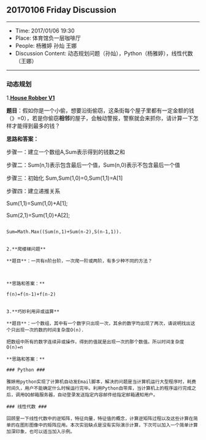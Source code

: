 ## 20170106 Friday Discussion ##

****
- Time:   2017/01/06 19:30
- Place:  体育馆负一层咖啡厅
- People: 杨雅婷  孙灿  王娜
- Discussion Content: 动态规划问题（孙灿），Python（杨雅婷），线性代数（王娜）
****
### 动态规划 ###

1.**[House Robber V1](http://markdownpad.com)**

**题目**：假如你是一个小偷，想要沿街偷窃，这条街每个屋子里都有一定金额的钱（》=0），若是你偷窃**相邻**的屋子，会触动警报，警察就会来抓你，请计算一下怎样才能得到最多的钱？
	
**思路和答案：**

步骤一：建立一个数组A,Sum表示得到的钱数之和

步骤二：Sum(n,1)表示包含最后一个值，Sum(n,0)表示不包含最后一个值

步骤三：初始化 Sum,Sum(1,0)=0,Sum(1,1)=A[1]

步骤四：建立递推关系

Sum(1,1)=Sum(1,0)+A[1];

Sum(2,1)=Sum(1,0)+A[2];

  ```

Sum=Math.Max((Sum(n,1)+Sum(n-2),S(n-1,1)).
       

2.**爬楼梯问题**

**题目**：一共有n阶台阶，一次爬一阶或两阶，有多少种不同的方法？



**思路和答案：**

f(n)=f(n-1)+f(n-2)


3.**巧妙利用异或运算**
    
**题目**：一个数组，其中有一个数字只出现一次，其余的数字均出现了两次，请说明找出这个只出现一次的数的时间复杂度O(n).

把数组中所有的数字连续异或操作，得到的值就是出现一次的那个数值。所以时间复杂度O(n)=n

**思路和答案：**

### Python ###

雅婷用python实现了计算机自动发Email脚本，解决的问题是当计算机运行大型程序时，耗费时间久，用户不能确定什么时候运行完毕。利用Python自带库，当计算机上的程序运行完成之后，调用QQ邮箱服务器，自动登录发送指定内容邮件给指定邮箱通知用户。

### 线性代数 ###

回顾里一下线性代数中的逆矩阵，特征向量，特征值的概念，计算逆矩阵过程以及这些计算在简单的在图形图像中的矩阵应用。本次实验缺点是没有实际演示计算，下次可以加入一个简单计算加深印象，也可以适当加入示例。